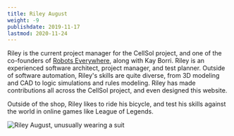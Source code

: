 ```yaml
---
title: Riley August
weight: -9
publishdate: 2019-11-17
lastmod: 2020-11-24
---
```


Riley is the current project manager for the CellSol project, and one of the co-founders of [Robots Everywhere](https://www.robots-everywhere.com), along with Kay Borri. Riley is an experienced software
architect, project manager, and test planner. Outside of software automation, Riley's skills are quite diverse, from 3D modeling and CAD to logic simulations and rules modeling. Riley has made contributions
all across the CellSol project, and even designed this website.

Outside of the shop, Riley likes to ride his bicycle, and test his skills against the world in online games like League of Legends.

![Riley August, unusually wearing a suit](../riley_profile.jpg)